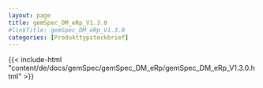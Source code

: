 ```yaml
---
layout: page
title: gemSpec_DM_eRp_V1.3.0
#linkTitle: gemSpec_DM_eRp_V1.3.0
categories: [Produkttypsteckbrief]
---
```

{{< include-html "content/de/docs/gemSpec/gemSpec_DM_eRp/gemSpec_DM_eRp_V1.3.0.html" >}}